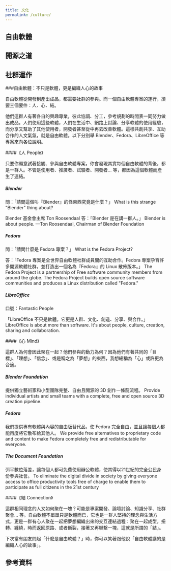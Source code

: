 ```yaml
---
title: 文化
permalink: /culture/
---
```


## 自由軟體

## 開源之道

## 社群運作
###自由軟體：不只是軟體，更是編織人心的故事

自由軟體從開發到產出成品，都需要社群的參與。而一個自由軟體專案的運行，須要三個要件：人．心．結。

他們這群人有著各自的興趣專業，彼此協調、分工，參考規劃的時間表一同努力做出成品。人們使用這些軟體，人們在生活中、網路上討論、分享軟體的使用經驗，而分享又幫助了其他使用者，開發者甚至從中再去改善軟體。這樣共創共享、互助合作的人文氣氛，就是自由軟體。以下分別舉 Blender、Fedora、LibreOffice 等專案來向各位說明。

####《人 People》

只要你願意試著接觸、參與自由軟體專案，你會發現其實每個自由軟體的背後，都是一群人。不管是使用者、推廣者、試驗者、開發者… 等，都因為這個軟體而產生了連結。

##### Blender

問：「請問這個叫『Blender』的怪東西究竟是什麼？」
What is this strange "Blender" thing about?

Blender 基金會主席 Ton Roosendaal 答：「Blender 是在講一群人。」
Blender is about people. —Ton Roosendaal, Chairman of Blender Foundation

##### Fedora

問：「請問什麼是 Fedora 專案？」
What is the Fedora Project?

答：「Fedora 專案是全世界自由軟體社群成員間的互助合作。Fedora 專案孕育許多開源軟體社群，並打造出一個名為『Fedora』的 Linux 散佈版本。」
The Fedora Project is a partnership of Free software community members from around the globe. The Fedora Project builds open source software communities and produces a Linux distribution called "Fedora."


##### LibreOffice

口號：Fantastic People

「LibreOffice 不只是軟體。它更是人群、文化、創造、分享、與合作。」
LibreOffice is about more than software. It's about people, culture, creation, sharing and collaboration.

####《心 Mind》

這群人為何會因此聚在一起？他們參與的動力為何？因為他們有著共同的「目標」、「理想」、「信念」、或是稱之為「夢想」的東西，我想總稱為「心」或許更為合適。

##### Blender Foundation

提供獨立藝術家和小型團隊完整、自由且開源的 3D 創作一條龍流程。
Provide individual artists and small teams with a complete, free and open source 3D creation pipeline.

##### Fedora

我們提供專有軟體與內容的自由版替代品，使 Fedora 完全自由，並且讓每個人都能再度將它散布給其他人。
We provide free alternatives to proprietary code and content to make Fedora completely free and redistributable for everyone. 

##### The Document Foundation

弭平數位落差，讓每個人都可免費使用辦公軟體，使其得以21世紀的完全公民身份參與社會。
To eliminate the digital divide in society by giving everyone access to office productivity tools free of charge to enable them to participate as full citizens in the 21st century

####《結 Connection》

這群相同理念的人又如何聚在一塊？可能是專案開發、論壇討論、知識分享、社群聚會… 等。自由軟體不單單只是軟體而已，它也是一群人堅持的理念與生活方式，更是一群有心人聚在一起把夢想編織出來的交互連結過程：聚在一起成型，扭轉、纏繞，時而返回原路、或者斷裂，接著又再聯繫一塊，這就是所謂的「結」。

下次當有朋友問起「什麼是自由軟體？」時，你可以笑著跟他說「自由軟體講的是編織人心的故事」。  

## 參考資料

